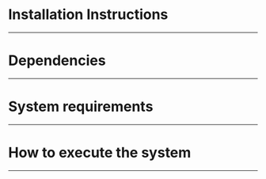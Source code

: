 # Installation Instructions

---

# Dependencies

---

# System requirements

---

# How to execute the system

---

